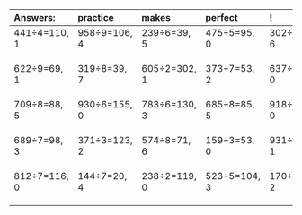 | Answers: | practice | makes | perfect | ! |
| :--- | :--- | :--- | :--- | :--- |
| 441÷4=110, 1 | 958÷9=106, 4 | 239÷6=39, 5 | 475÷5=95, 0 | 302÷8=37, 6 | 
|   |   |   |   |   | 
|   |   |   |   |   | 
|   |   |   |   |   | 
| 622÷9=69, 1 | 319÷8=39, 7 | 605÷2=302, 1 | 373÷7=53, 2 | 637÷7=91, 0 | 
|   |   |   |   |   | 
|   |   |   |   |   | 
|   |   |   |   |   | 
| 709÷8=88, 5 | 930÷6=155, 0 | 783÷6=130, 3 | 685÷8=85, 5 | 918÷3=306, 0 | 
|   |   |   |   |   | 
|   |   |   |   |   | 
|   |   |   |   |   | 
| 689÷7=98, 3 | 371÷3=123, 2 | 574÷8=71, 6 | 159÷3=53, 0 | 931÷6=155, 1 | 
|   |   |   |   |   | 
|   |   |   |   |   | 
|   |   |   |   |   | 
| 812÷7=116, 0 | 144÷7=20, 4 | 238÷2=119, 0 | 523÷5=104, 3 | 170÷8=21, 2 | 
|   |   |   |   |   | 
|   |   |   |   |   | 
|   |   |   |   |   | 
